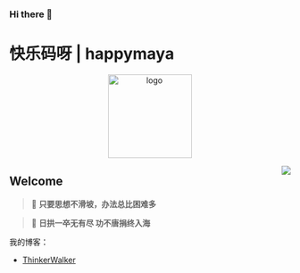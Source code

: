 ### Hi there 👋

<!--
**happymaya/happymaya** is a ✨ _special_ ✨ repository because its `README.md` (this file) appears on your GitHub profile.

Here are some ideas to get you started:

- 🔭 I’m currently working on ...
- 🌱 I’m currently learning ...
- 👯 I’m looking to collaborate on ...
- 🤔 I’m looking for help with ...
- 💬 Ask me about ...
- 📫 How to reach me: ...
- 😄 Pronouns: ...
- ⚡ Fun fact: ...
-->
# 快乐码呀 | happymaya

<div>
<p align="center">
    <a href="https://blog.happyamay.cn" target="_blank" rel="noopener noreferrer">
        <img src="https://images.happymaya.cn/assert/avatar/logo-nobg-1.png" alt="logo" width="150px"/>
    </a>
</p>
</div>
<img align="right" src="https://github-readme-stats.vercel.app/api?username=happymaya&show_icons=true&icon_color=805AD5&text_color=718096&bg_color=ffffff&hide_title=true" />

## Welcome

> 🍵 **只要思想不滑坡，办法总比困难多**

> 🍵 **日拱一卒无有尽 功不唐捐终入海**

我的博客：
- [ThinkerWalker](https://maya.happymaya.cn/)
